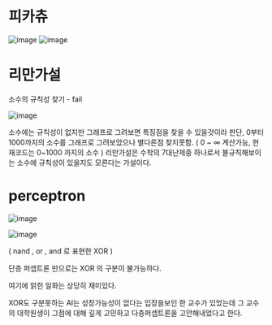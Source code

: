 # 피카츄
![image](https://user-images.githubusercontent.com/70372577/130354344-85713197-44e7-4856-bbf8-1367b03ec851.png)
![image](https://user-images.githubusercontent.com/70372577/130354384-b95dcd34-769b-460f-b0ea-a84a2e429708.png)

# 리만가설

소수의 규칙성 찾기 - fail

![image](https://user-images.githubusercontent.com/70372577/130354430-a41d3dd7-5e97-4a48-8114-389d758dacfc.png)

소수에는 규칙성이 없지만 그래프로 그려보면 특징점을 찾을 수 있을것이라 판단, 0부터 1000까지의 소수를 그래프로 그려보았으나 별다른점 찾지못함.
( 0 ~ ∞ 계산가능, 현재코드는 0~1000 까지의 소수 )
리만가설은 수학의 7대난제중 하나로서 불규칙해보이는 소수에 규칙성이 있을지도 모른다는 가설이다.

# perceptron

![image](https://user-images.githubusercontent.com/70372577/130392383-4b722baf-5893-4b05-95dc-acb76006432c.png)

![image](https://user-images.githubusercontent.com/70372577/130395111-43375a0c-b2a4-45ab-b522-92fa3f9861b8.png)

( nand , or , and 로 표현한 XOR )

단층 퍼셉트론 만으로는 XOR 의 구분이 불가능하다.

여기에 얽힌 일화는 상당히 재미있다.

XOR도 구분못하는 AI는 성장가능성이 없다는 입장을보인 한 교수가 있었는데
그 교수의 대학원생이 그점에 대해 깊게 고민하고 다층퍼셉트론을 고안해내었다고 한다.
